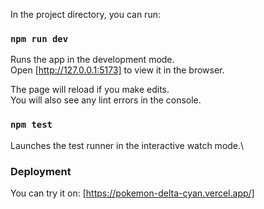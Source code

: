 In the project directory, you can run:

### `npm run dev`

Runs the app in the development mode.\
Open [http://127.0.0.1:5173] to view it in the browser.

The page will reload if you make edits.\
You will also see any lint errors in the console.

### `npm test`

Launches the test runner in the interactive watch mode.\

### Deployment

You can try it on:
[https://pokemon-delta-cyan.vercel.app/]
